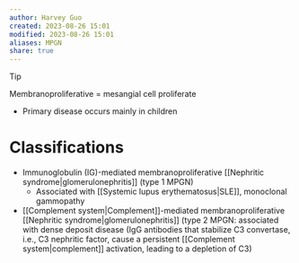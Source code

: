 ```yaml
---
author: Harvey Guo
created: 2023-08-26 15:01
modified: 2023-08-26 15:01
aliases: MPGN
share: true
---
```

>[!tip] 
>Membranoproliferative = mesangial cell proliferate
- Primary disease occurs mainly in children
# Classifications
- Immunoglobulin (IG)-mediated membranoproliferative [[Nephritic syndrome|glomerulonephritis]] (type 1 MPGN)
	- Associated with [[Systemic lupus erythematosus|SLE]], monoclonal gammopathy
- [[Complement system|Complement]]-mediated membranoproliferative [[Nephritic syndrome|glomerulonephritis]] (type 2 MPGN: associated with dense deposit disease (IgG antibodies that stabilize C3 convertase, i.e., C3 nephritic factor, cause a persistent [[Complement system|complement]] activation, leading to a depletion of C3)

